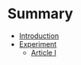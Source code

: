 # Summary

* [Introduction](README.md)
* [Experiment](experiment.md)
   * [Article I](experiment/article_i.md)


